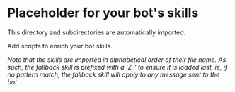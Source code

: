 # Placeholder for your bot's skills

This directory and subdirectories are automatically imported.

Add scripts to enrich your bot skills.

_Note that the skills are imported in alphabetical order of their file name. As such, the fallback skill is prefixed with a 'Z-' to ensure it is loaded last, ie, if no pattern match, the fallback skill will apply to any message sent to the bot_
